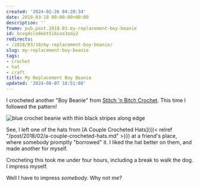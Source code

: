 ```yaml
---
created: '2024-02-26 04:20:34'
date: 2018-03-18 00:00:00+00:00
description: ''
fname: pub.post.2018.03.my-replacement-boy-beanie
id: bcegdsle0ebt5ibioa3ody2
redirects:
- /2018/03/18/my-replacement-boy-beanie/
slug: my-replacement-boy-beanie
tags:
- crochet
- hat
- craft
title: My Replacement Boy Beanie
updated: '2024-08-07 18:51:08'
---
```


I crocheted another "Boy Beanie" from [Stitch 'n Bitch Crochet](https://www.goodreads.com/book/show/57512.Stitch_n_Bitch_Crochet). This time I followed the pattern!

![blue crochet beanie with thin black stripes along edge](assets/img/2018/cover-2018-03-18.jpg)

<!--more-->

See, I left one of the hats from [A Couple Crocheted Hats]({{< relref "/post/2018/02/a-couple-crocheted-hats.md" >}}) at a friend's place, where somebody promptly "borrowed" it. I liked the hat better on them, and made another for myself.

Crocheting this took me under four hours, including a break to walk the dog. I impress myself.

Well I have to impress *somebody.* Why not me?